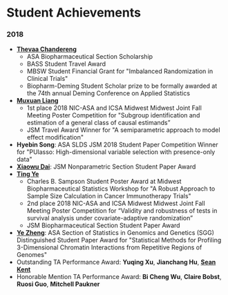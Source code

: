 # Student Achievements

### 2018

* [**Thevaa Chandereng**][Thevaa_Chandereng]
    * ASA Biopharmaceutical Section Scholarship
    * BASS Student Travel Award
    * MBSW Student Financial Grant for "Imbalanced Randomization in Clinical Trials"
    * Biopharm-Deming Student Scholar prize to be formally awarded at the 74th annual Deming Conference on Applied Statistics
* [**Muxuan Liang**][Liang_Muxuan]
    * 1st place 2018 NIC-ASA and ICSA Midwest Midwest Joint Fall Meeting Poster Competition for "Subgroup identification and estimation of a general class of causal estimands”
    * JSM Travel Award Winner for "A semiparametric approach to model effect modification"
* **Hyebin Song**: ASA SLDS JSM 2018 Student Paper Competition Winner for "PUlasso: High-dimensional variable selection with presence-only data"
* [**Xiaowu Dai**][Dai_Xiaowu]: JSM Nonparametric Section Student Paper Award
* [**Ting Ye**][Ye_Ting]
    * Charles B. Sampson Student Poster Award at Midwest Biopharmaceutical Statistics Workshop for "A Robust Approach to Sample Size Calculation in Cancer Immunotherapy Trials"
    * 2nd place 2018 NIC-ASA and ICSA Midwest Midwest Joint Fall Meeting Poster Competition for “Validity and robustness of tests in survival analysis under covariate-adaptive randomization”
    * JSM Biopharmaceutical Section Student Paper Award
* [**Ye Zheng**][Zheng_Ye]: ASA Section of Statistics in Genomics and Genetics (SGG) Distinguished Student Paper Award for "Statistical Methods for Profiling 3-Dimensional Chromatin Interactions from Repetitive Regions of Genomes"
* Outstanding TA Performance Award: **Yuqing Xu**, **Jianchang Hu**, [**Sean Kent**][Kent_Sean]
* Honorable Mention TA Performance Award: **Bi Cheng Wu**, **Claire Bobst**, **Ruosi Guo**, **Mitchell Paukner**

[Thevaa_Chandereng]: https://thevaachandereng.github.io/
[Dai_Xiaowu]: http://pages.stat.wisc.edu/~xdai26/
[Kent_Sean]: http://pages.cs.wisc.edu/~kent/
[Ye_Ting]: https://sites.google.com/view/tingye/
[Liang_Muxuan]: https://sites.google.com/view/muxuan-liang
[Zheng_Ye]: http://pages.stat.wisc.edu/~yezheng/


